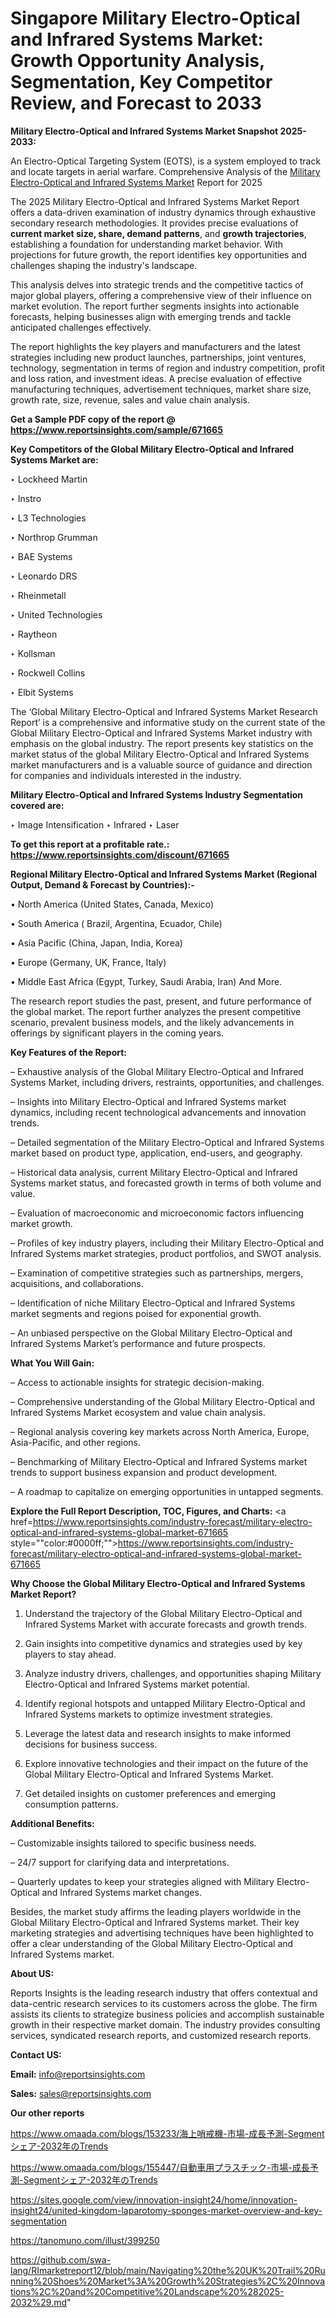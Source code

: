 # Singapore Military Electro-Optical and Infrared Systems Market: Growth Opportunity Analysis, Segmentation, Key Competitor Review, and Forecast to 2033

<strong>Military Electro-Optical and Infrared Systems Market Snapshot 2025-2033:</strong>

An Electro-Optical Targeting System (EOTS), is a system employed to track and locate targets in aerial warfare. Comprehensive Analysis of the <a href=https://www.reportsinsights.com/sample/671665>Military Electro-Optical and Infrared Systems Market</a> Report for 2025

The 2025 Military Electro-Optical and Infrared Systems Market Report offers a data-driven examination of industry dynamics through exhaustive secondary research methodologies. It provides precise evaluations of <strong>current market size, share, demand patterns</strong>, and <strong>growth trajectories</strong>, establishing a foundation for understanding market behavior. With projections for future growth, the report identifies key opportunities and challenges shaping the industry's landscape.

This analysis delves into strategic trends and the competitive tactics of major global players, offering a comprehensive view of their influence on market evolution. The report further segments insights into actionable forecasts, helping businesses align with emerging trends and tackle anticipated challenges effectively.

The report highlights the key players and manufacturers and the latest strategies including new product launches, partnerships, joint ventures, technology, segmentation in terms of region and industry competition, profit and loss ration, and investment ideas. A precise evaluation of effective manufacturing techniques, advertisement techniques, market share size, growth rate, size, revenue, sales and value chain analysis.

<strong>Get a Sample PDF copy of the report @ <a href=https://www.reportsinsights.com/sample/671665 style=color:#0000ff;>https://www.reportsinsights.com/sample/671665</a></strong>

<strong>Key Competitors of the Global Military Electro-Optical and Infrared Systems Market are:</strong>

‣ Lockheed Martin

‣ Instro

‣ L3 Technologies

‣ Northrop Grumman

‣ BAE Systems

‣ Leonardo DRS

‣ Rheinmetall

‣ United Technologies

‣ Raytheon

‣ Kollsman

‣ Rockwell Collins

‣ Elbit Systems

The ‘Global Military Electro-Optical and Infrared Systems Market Research Report’ is a comprehensive and informative study on the current state of the Global Military Electro-Optical and Infrared Systems Market industry with emphasis on the global industry. The report presents key statistics on the market status of the global Military Electro-Optical and Infrared Systems market manufacturers and is a valuable source of guidance and direction for companies and individuals interested in the industry.

<strong>Military Electro-Optical and Infrared Systems Industry Segmentation covered are:</strong>

‣ Image Intensification
‣ Infrared
‣ Laser

<strong>To get this report at a profitable rate.: <a href=https://www.reportsinsights.com/discount/671665 style=color:#0000ff;>https://www.reportsinsights.com/discount/671665</a></strong>

<strong>Regional Military Electro-Optical and Infrared Systems Market (Regional Output, Demand &amp; Forecast by Countries):-</strong>

• North America (United States, Canada, Mexico)

• South America ( Brazil, Argentina, Ecuador, Chile)

• Asia Pacific (China, Japan, India, Korea)

• Europe (Germany, UK, France, Italy)

• Middle East Africa (Egypt, Turkey, Saudi Arabia, Iran) And More.

The research report studies the past, present, and future performance of the global market. The report further analyzes the present competitive scenario, prevalent business models, and the likely advancements in offerings by significant players in the coming years.

<strong>Key Features of the Report:</strong>

– Exhaustive analysis of the Global Military Electro-Optical and Infrared Systems Market, including drivers, restraints, opportunities, and challenges.

– Insights into Military Electro-Optical and Infrared Systems market dynamics, including recent technological advancements and innovation trends.

– Detailed segmentation of the Military Electro-Optical and Infrared Systems market based on product type, application, end-users, and geography.

– Historical data analysis, current Military Electro-Optical and Infrared Systems market status, and forecasted growth in terms of both volume and value.

– Evaluation of macroeconomic and microeconomic factors influencing market growth.

– Profiles of key industry players, including their Military Electro-Optical and Infrared Systems market strategies, product portfolios, and SWOT analysis.

– Examination of competitive strategies such as partnerships, mergers, acquisitions, and collaborations.

– Identification of niche Military Electro-Optical and Infrared Systems market segments and regions poised for exponential growth.

– An unbiased perspective on the Global Military Electro-Optical and Infrared Systems Market’s performance and future prospects.

<strong>What You Will Gain:</strong>

– Access to actionable insights for strategic decision-making.

– Comprehensive understanding of the Global Military Electro-Optical and Infrared Systems Market ecosystem and value chain analysis.

– Regional analysis covering key markets across North America, Europe, Asia-Pacific, and other regions.

– Benchmarking of Military Electro-Optical and Infrared Systems market trends to support business expansion and product development.

– A roadmap to capitalize on emerging opportunities in untapped segments.

<strong>Explore the Full Report Description, TOC, Figures, and Charts:</strong>
<a href=https://www.reportsinsights.com/industry-forecast/military-electro-optical-and-infrared-systems-global-market-671665 style=""color:#0000ff;"">https://www.reportsinsights.com/industry-forecast/military-electro-optical-and-infrared-systems-global-market-671665</a>

<strong>Why Choose the Global Military Electro-Optical and Infrared Systems Market Report?</strong>

1. Understand the trajectory of the Global Military Electro-Optical and Infrared Systems Market with accurate forecasts and growth trends.

2. Gain insights into competitive dynamics and strategies used by key players to stay ahead.

3. Analyze industry drivers, challenges, and opportunities shaping Military Electro-Optical and Infrared Systems market potential.

4. Identify regional hotspots and untapped Military Electro-Optical and Infrared Systems markets to optimize investment strategies.

5. Leverage the latest data and research insights to make informed decisions for business success.

6. Explore innovative technologies and their impact on the future of the Global Military Electro-Optical and Infrared Systems Market.

7. Get detailed insights on customer preferences and emerging consumption patterns.

<strong>Additional Benefits:</strong>

– Customizable insights tailored to specific business needs.

– 24/7 support for clarifying data and interpretations.

– Quarterly updates to keep your strategies aligned with Military Electro-Optical and Infrared Systems market changes.

Besides, the market study affirms the leading players worldwide in the Global Military Electro-Optical and Infrared Systems market. Their key marketing strategies and advertising techniques have been highlighted to offer a clear understanding of the Global Military Electro-Optical and Infrared Systems market.

<strong><strong>About US</strong>:</strong>

Reports Insights is the leading research industry that offers contextual and data-centric research services to its customers across the globe. The firm assists its clients to strategize business policies and accomplish sustainable growth in their respective market domain. The industry provides consulting services, syndicated research reports, and customized research reports.

<strong>Contact US:</strong>

<p class=><b>Email:</b> <a href=mailto:info@reportsinsights.com>info@reportsinsights.com</a></p>
<p class=><b>Sales:</b> <a href=mailto:sales@reportsinsights.com>sales@reportsinsights.com</a></p>

<strong>Our other reports</strong>

<a href=https://www.omaada.com/blogs/153233/海上哨戒機-市場-成長予測-Segmentシェア-2032年のTrends>https://www.omaada.com/blogs/153233/海上哨戒機-市場-成長予測-Segmentシェア-2032年のTrends</a>

<a href=https://www.omaada.com/blogs/155447/自動車用プラスチック-市場-成長予測-Segmentシェア-2032年のTrends>https://www.omaada.com/blogs/155447/自動車用プラスチック-市場-成長予測-Segmentシェア-2032年のTrends</a>

<a href=https://sites.google.com/view/innovation-insight24/home/innovation-insight24/united-kingdom-laparotomy-sponges-market-overview-and-key-segmentation>https://sites.google.com/view/innovation-insight24/home/innovation-insight24/united-kingdom-laparotomy-sponges-market-overview-and-key-segmentation</a>

<a href=https://tanomuno.com/illust/399250>https://tanomuno.com/illust/399250</a>

<a href=https://github.com/swa-lang/RImarketreport12/blob/main/Navigating%20the%20UK%20Trail%20Running%20Shoes%20Market%3A%20Growth%20Strategies%2C%20Innovations%2C%20and%20Competitive%20Landscape%20%282025-2032%29.md>https://github.com/swa-lang/RImarketreport12/blob/main/Navigating%20the%20UK%20Trail%20Running%20Shoes%20Market%3A%20Growth%20Strategies%2C%20Innovations%2C%20and%20Competitive%20Landscape%20%282025-2032%29.md</a>"
